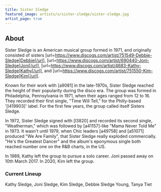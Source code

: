 ```yaml
---
title: Sister Sledge
featured_image: artists/s/sister-sledge/sister-sledge.jpg
artist_page: true
---
```

## About

Sister Sledge is an American musical group formed in 1971, and originally consisted of sisters [url=https://www.discogs.com/artist/751549-Debbie-Sledge]Debbie[/url], [url=https://www.discogs.com/artist/690440-Joni-Sledge]Joni[/url], [url=https://www.discogs.com/artist/4683-Kathy-Sledge]Kathy[/url], and [url=https://www.discogs.com/artist/751550-Kim-Sledge]Kim[/url].

Known for their work with [a9081] in the late-1970s, Sister Sledge reached the height of their popularity during the disco era. The group was formed in Philadelphia, Pennsylvania in 1971, when their ages ranged from 12 to 16. They recorded their first single, "Time Will Tell," for the Philly-based '[l419903]' label. For the first few years, the group called itself Sisters Sledge.

In 1972, Sister Sledge signed with [l3820] and recorded its second single, "Weatherman," which was followed by [a41157]-like "Mama Never Told Me" in 1973. It wasn't until 1979, when Chic leaders [a49758] and [a51071] produced "We Are Family", that Sister Sledge really exploded commercially. "He's the Greatest Dancer" and the album's eponymous single both reached number one on the R&B charts, in the US.

In 1989, Kathy left the group to pursue a solo career. Joni passed away on 10th March 2017. In 2020, Kim left the group.

### Current Lineup

Kathy Sledge, Joni Sledge, Kim Sledge, Debbie Sledge Young, Tanya Tiet

